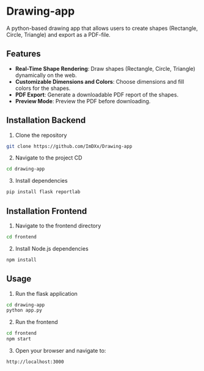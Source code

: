 # Drawing-app
A python-based drawing app that allows users to create shapes (Rectangle, Circle, Triangle) and export as a PDF-file.

## Features
- **Real-Time Shape Rendering**: Draw shapes (Rectangle, Circle, Triangle) dynamically on the web.
- **Customizable Dimensions and Colors**: Choose dimensions and fill colors for the shapes.
- **PDF Export**: Generate a downloadable PDF report of the shapes.
- **Preview Mode**: Preview the PDF before downloading.

## Installation Backend
1. Clone the repository
```bash
git clone https://github.com/ImDXx/Drawing-app
```
2. Navigate to the project CD
```bash
cd drawing-app
```
3. Install dependencies
```bash
pip install flask reportlab
```
## Installation Frontend
1. Navigate to the frontend directory
```bash
cd frontend
```
2. Install Node.js dependencies
```bash
npm install
```

## Usage
1. Run the flask application
```bash
cd drawing-app
python app.py
```
2. Run the frontend
```bash
cd frontend
npm start
```
3. Open your browser and navigate to:
```bash
http://localhost:3000
```
